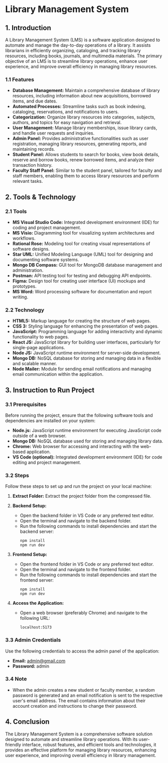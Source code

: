 # Library Management System

## 1. Introduction

A Library Management System (LMS) is a software application designed to automate and manage the day-to-day operations of a library. It assists librarians in efficiently organizing, cataloging, and tracking library resources, including books, journals, and multimedia materials. The primary objective of an LMS is to streamline library operations, enhance user experience, and improve overall efficiency in managing library resources.

### 1.1 Features

- **Database Management:** Maintain a comprehensive database of library resources, including information about new acquisitions, borrowed items, and due dates.
- **Automated Processes:** Streamline tasks such as book indexing, cataloging, reservations, and notifications to users.
- **Categorization:** Organize library resources into categories, subjects, authors, and topics for easy navigation and retrieval.
- **User Management:** Manage library memberships, issue library cards, and handle user requests and inquiries.
- **Admin Panel:** Provides administrative functionalities such as user registration, managing library resources, generating reports, and maintaining records.
- **Student Panel:** Allows students to search for books, view book details, reserve and borrow books, renew borrowed items, and analyze their transaction history.
- **Faculty Staff Panel:** Similar to the student panel, tailored for faculty and staff members, enabling them to access library resources and perform relevant tasks.

## 2. Tools & Technology

### 2.1 Tools

- **MS Visual Studio Code:** Integrated development environment (IDE) for coding and project management.
- **MS Visio:** Diagramming tool for visualizing system architectures and workflows.
- **Rational Rose:** Modeling tool for creating visual representations of software designs.
- **Star UML:** Unified Modeling Language (UML) tool for designing and documenting software systems.
- **Mongo DB Compass:** GUI tool for MongoDB database management and administration.
- **Postman:** API testing tool for testing and debugging API endpoints.
- **Figma:** Design tool for creating user interface (UI) mockups and prototypes.
- **MS Word:** Word processing software for documentation and report writing.

### 2.2 Technology

- **HTML5:** Markup language for creating the structure of web pages.
- **CSS 3:** Styling language for enhancing the presentation of web pages.
- **JavaScript:** Programming language for adding interactivity and dynamic functionality to web pages.
- **React JS:** JavaScript library for building user interfaces, particularly for single-page applications.
- **Node JS:** JavaScript runtime environment for server-side development.
- **Mongo DB:** NoSQL database for storing and managing data in a flexible and scalable manner.
- **Node Mailer:** Module for sending email notifications and managing email communication within the application.

## 3. Instruction to Run Project

### 3.1 Prerequisites

Before running the project, ensure that the following software tools and dependencies are installed on your system:

- **Node.js:** JavaScript runtime environment for executing JavaScript code outside of a web browser.
- **Mongo DB:** NoSQL database used for storing and managing library data.
- **Chrome:** Web browser for accessing and interacting with the web-based application.
- **VS Code (optional):** Integrated development environment (IDE) for code editing and project management.

### 3.2 Steps

Follow these steps to set up and run the project on your local machine:

1. **Extract Folder:** Extract the project folder from the compressed file.

2. **Backend Setup:**
   - Open the backend folder in VS Code or any preferred text editor.
   - Open the terminal and navigate to the backend folder.
   - Run the following commands to install dependencies and start the backend server:
     ```
     npm install
     npm run dev
     ```

3. **Frontend Setup:**
   - Open the frontend folder in VS Code or any preferred text editor.
   - Open the terminal and navigate to the frontend folder.
   - Run the following commands to install dependencies and start the frontend server:
     ```
     npm install
     npm run dev
     ```

4. **Access the Application:**
   - Open a web browser (preferably Chrome) and navigate to the following URL:
     ```
     localhost:5173
     ```

### 3.3 Admin Credentials

Use the following credentials to access the admin panel of the application:

- **Email:** admin@gmail.com
- **Password:** admin

### 3.4 Note

- When the admin creates a new student or faculty member, a random password is generated and an email notification is sent to the respective user's email address. The email contains information about their account creation and instructions to change their password.

## 4. Conclusion

The Library Management System is a comprehensive software solution designed to automate and streamline library operations. With its user-friendly interface, robust features, and efficient tools and technologies, it provides an effective platform for managing library resources, enhancing user experience, and improving overall efficiency in library management.


